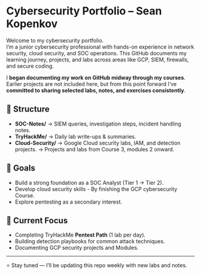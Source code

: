 # Cybersecurity Portfolio – Sean Kopenkov

Welcome to my cybersecurity portfolio.  
I’m a junior cybersecurity professional with hands-on experience in network security, cloud security, and SOC operations. This GitHub documents my learning journey, projects, and labs across areas like GCP, SIEM, firewalls, and secure coding.

I **began documenting my work on GitHub midway through my courses**.  
Earlier projects are not included here, but from this point forward I’ve **committed to sharing selected labs, notes, and exercises consistently**.

## 📂 Structure
- **SOC-Notes/** → SIEM queries, investigation steps, incident handling notes.
- **TryHackMe/** → Daily lab write-ups & summaries.
- **Cloud-Security/** → Google Cloud security labs, IAM, and detection projects.
→ Projects and labs from Course 3, modules 2 onward.

## 🎯 Goals
- Build a strong foundation as a SOC Analyst (Tier 1 → Tier 2).
- Develop cloud security skills - By finishing the GCP cybersecurity Course.
- Explore pentesting as a secondary interest.

## 📌 Current Focus
- Completing TryHackMe **Pentest Path** (1 lab per day).
- Building detection playbooks for common attack techniques.
- Documenting GCP security projects and Modules.

---
⭐ Stay tuned — I’ll be updating this repo weekly with new labs and notes.
